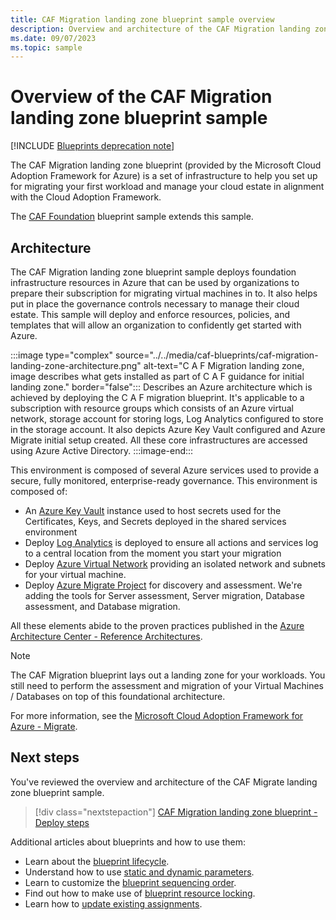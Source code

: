 ```yaml
---
title: CAF Migration landing zone blueprint sample overview
description: Overview and architecture of the CAF Migration landing zone blueprint sample, provided by the Microsoft Cloud Adoption Framework for Azure.
ms.date: 09/07/2023
ms.topic: sample
---
```

# Overview of the CAF Migration landing zone blueprint sample

[!INCLUDE [Blueprints deprecation note](../../../../../includes/blueprints-deprecation-note.md)]

The CAF Migration landing zone blueprint (provided by the Microsoft Cloud Adoption Framework for Azure) is a set of infrastructure to help you set up for migrating your first workload and manage your cloud estate in alignment with the Cloud Adoption Framework.

The [CAF Foundation](../caf-foundation/index.md) blueprint sample extends this sample.

## Architecture

The CAF Migration landing zone blueprint sample deploys foundation infrastructure resources in Azure that can be used by organizations to prepare their subscription for migrating virtual machines in to. It also helps put in place the governance controls necessary to manage their cloud estate. This sample will deploy and enforce resources, policies, and templates that will allow an organization to
confidently get started with Azure.

:::image type="complex" source="../../media/caf-blueprints/caf-migration-landing-zone-architecture.png" alt-text="C A F Migration landing zone, image describes what gets installed as part of C A F guidance for initial landing zone." border="false":::
   Describes an Azure architecture which is achieved by deploying the C A F migration blueprint. It's applicable to a subscription with resource groups which consists of an Azure virtual network, storage account for storing logs, Log Analytics configured to store in the storage account. It also depicts Azure Key Vault configured and Azure Migrate initial setup created. All these core infrastructures are accessed using Azure Active Directory.
:::image-end:::

This environment is composed of several Azure services used to provide a secure, fully monitored,
enterprise-ready governance. This environment is composed of:

- An [Azure Key Vault](../../../../key-vault/general/overview.md) instance used to host secrets   used for the Certificates, Keys, and Secrets deployed in the shared services environment
- Deploy [Log Analytics](../../../../azure-monitor/overview.md) is deployed to ensure all actions   and services log to a central location from the moment you start your migration
- Deploy [Azure Virtual Network](../../../../virtual-network/virtual-networks-overview.md) providing an isolated network and subnets for your virtual machine.
- Deploy [Azure Migrate Project](../../../../migrate/migrate-services-overview.md) for discovery and
  assessment. We're adding the tools for Server assessment, Server migration, Database assessment, and Database migration.

All these elements abide to the proven practices published in the
[Azure Architecture Center - Reference Architectures](/azure/architecture/reference-architectures/).

> [!NOTE]
> The CAF Migration blueprint lays out a landing zone for your workloads. You still need to perform the assessment and migration of your Virtual Machines / Databases on top of this foundational architecture.

For more information, see the [Microsoft Cloud Adoption Framework for Azure - Migrate](/azure/architecture/cloud-adoption/migrate/).

## Next steps

You've reviewed the overview and architecture of the CAF Migrate landing zone blueprint sample.

> [!div class="nextstepaction"]
> [CAF Migration landing zone blueprint - Deploy steps](./deploy.md)

Additional articles about blueprints and how to use them:

- Learn about the [blueprint lifecycle](../../concepts/lifecycle.md).
- Understand how to use [static and dynamic parameters](../../concepts/parameters.md).
- Learn to customize the [blueprint sequencing order](../../concepts/sequencing-order.md).
- Find out how to make use of [blueprint resource locking](../../concepts/resource-locking.md).
- Learn how to [update existing assignments](../../how-to/update-existing-assignments.md).
